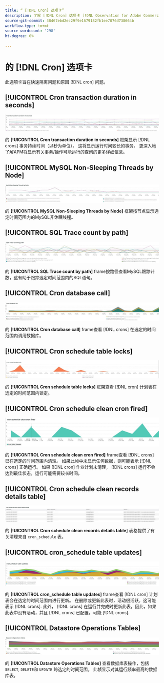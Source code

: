 ```yaml
---
title: “ [!DNL Cron] 选项卡”
description: 了解 [!DNL Cron] 选项卡 [!DNL Observation for Adobe Commerce].
source-git-commit: 38467ebd2ec29f9e1679182fb1ee7076d738664b
workflow-type: tm+mt
source-wordcount: '298'
ht-degree: 0%

---
```


# 的 [!DNL Cron] 选项卡

此选项卡旨在快速隔离问题和原因 [!DNL cron] 问题。

## [!UICONTROL Cron transaction duration in seconds]

![以秒为单位创建交易持续时间](../../assets/tools/observation-for-adobe-commerce/cron-tab-1.jpg)

的 **[!UICONTROL Cron transaction duration in seconds]** 框架显示 [!DNL crons] 事务持续时间（以秒为单位）。 这将显示运行时间较长的事务。 更深入地了解APM将显示有关事务/操作可能运行的查询的更多详细信息。

## [!UICONTROL MySQL Non-Sleeping Threads by Node]

![按节点划分的MySQL非休眠线程](../../assets/tools/observation-for-adobe-commerce/cron-tab-2.jpg)

的 **[!UICONTROL MySQL Non-Sleeping Threads by Node]** 框架按节点显示选定时间范围内的MySQL非休眠线程。

## [!UICONTROL SQL Trace count by path]

![按路径的SQL跟踪计数](../../assets/tools/observation-for-adobe-commerce/cron-tab-3.jpg)

的 **[!UICONTROL SQL Trace count by path]** frame按路径查看MySQL跟踪计数，这有助于跟踪选定时间范围内的SQL语句。

## [!UICONTROL Cron database call]

![Cron数据库调用](../../assets/tools/observation-for-adobe-commerce/cron-tab-4.jpg)

的 **[!UICONTROL Cron database call]** frame查看 [!DNL crons] 在选定的时间范围内调用数据库。

## [!UICONTROL Cron schedule table locks]

![Cron计划表锁定](../../assets/tools/observation-for-adobe-commerce/cron-tab-5.jpg)

的 **[!UICONTROL Cron schedule table locks]** 框架查看 [!DNL cron] 计划表在选定的时间范围内锁定。

## [!UICONTROL Cron schedule clean cron fired]

![Cron计划表锁定](../../assets/tools/observation-for-adobe-commerce/cron-tab-6.jpg)

的 **[!UICONTROL Cron schedule clean cron fired]** frame查看 [!DNL crons] 已在选定的时间范围内清理。 如果此帧中未显示任何数据，则可能表示 [!DNL crons] 正确运行。 如果 [!DNL cron] 作业计划未清理， [!DNL crons] 运行不会达到最佳状态，运行可能需要较长时间。

## [!UICONTROL Cron schedule clean records details table]

![Cron计划清理记录详细信息表](../../assets/tools/observation-for-adobe-commerce/cron-tab-7.jpg)

的 **[!UICONTROL Cron schedule clean records details table]** 表格提供了有关清理来自 `cron_schedule` 表。

## [!UICONTROL cron_schedule table updates]

![cron_schedule表更新](../../assets/tools/observation-for-adobe-commerce/cron-tab-8.jpg)

的 **[!UICONTROL cron_schedule table updates]** frame查看 [!DNL cron] 计划表会在选定的时间范围内进行更新。 在删除或更新此表时，活动很活跃，这可能表示 [!DNL crons]. 此外， [!DNL crons] 在运行并完成时更新此表，因此，如果此表中没有活动，并且 [!DNL crons] 已配置，可能 [!DNL crons].

## [!UICONTROL Datastore Operations Tables]

![数据存储操作表](../../assets/tools/observation-for-adobe-commerce/cron-tab-9.jpg)

的 **[!UICONTROL Datastore Operations Tables]** 查看数据库表操作，包括 `SELECT`, `DELETE`和 `UPDATE` 跨选定的时间范围。 此帧显示对其运行频率最高的数据库表。

